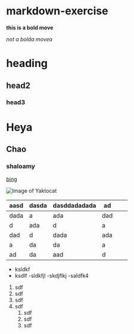 # markdown-exercise
**this is a bold move**


*not a bolda movea*

# heading
## head2
### head3

<h1>Heya</h1>
<h2>Chao</h2>
<h3>shaloamy</h3>

[bing](https://www.google.com)

![Image of Yaktocat](https://octodex.github.com/images/yaktocat.png)

| aasd | dasda | dasddadadada | ad  |   |   |
|------|-------|--------------|-----|---|---|
| dada | a     | ada          | dad |   |   |
| d    | ada   | d            | a   |   |   |
| dad  | d     | dada         | ada |   |   |
| a    | da    | da           | a   |   |   |
| ad   | da    | aad          | d   |   |   |


- ksldkf
- ksdlf
    -sldkfjl
    -skdjflkj
-saldfk4

1)  sdf
1) sdf
1) sdf
1) sdf
    1) sdf
    1) sdf
     1) sdf
